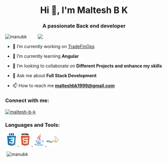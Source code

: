 <h1 align="center">Hi 👋, I'm Maltesh B K</h1>
<h3 align="center">A passionate Back end developer</h3>
<img align="right" width="400" src="https://media1.giphy.com/media/qgQUggAC3Pfv687qPC/giphy.gif?cid=ecf05e47iesbm2fjg6s129u10qdvlwtg2nxx5a7viym7zkhb&rid=giphy.gif&ct=g">

<p align="left"> <img src="https://komarev.com/ghpvc/?username=manubk&label=Profile%20views&color=0e75b6&style=flat" alt="manubk" /> </p>

- 🔭 I’m currently working on [TradeFinOps](https://www.singaporeinfotech.com/tradeFinOps.php)

- 🌱 I’m currently learning **Angular**

- 👯 I’m looking to collaborate on **Different Projects and enhance my skills**

- 💬 Ask me about **Full Stack Development**

- 📫 How to reach me **malteshbk1999@gmail.com**

<h3 align="left">Connect with me:</h3>
<p align="left">
<a href="https://linkedin.com/in/maltesh-b-k" target="blank"><img align="center" src="https://raw.githubusercontent.com/rahuldkjain/github-profile-readme-generator/master/src/images/icons/Social/linked-in-alt.svg" alt="maltesh-b-k" height="30" width="40" /></a>
</p>

<h3 align="left">Languages and Tools:</h3>
<p align="left"> <a href="https://www.w3schools.com/css/" target="_blank" rel="noreferrer"> <img src="https://raw.githubusercontent.com/devicons/devicon/master/icons/css3/css3-original-wordmark.svg" alt="css3" width="40" height="40"/> </a> <a href="https://www.w3.org/html/" target="_blank" rel="noreferrer"> <img src="https://raw.githubusercontent.com/devicons/devicon/master/icons/html5/html5-original-wordmark.svg" alt="html5" width="40" height="40"/> </a> <a href="https://www.java.com" target="_blank" rel="noreferrer"> <img src="https://raw.githubusercontent.com/devicons/devicon/master/icons/java/java-original.svg" alt="java" width="40" height="40"/> </a> <a href="https://www.mysql.com/" target="_blank" rel="noreferrer"> <img src="https://raw.githubusercontent.com/devicons/devicon/master/icons/mysql/mysql-original-wordmark.svg" alt="mysql" width="40" height="40"/> </a> </p>

<p>&nbsp;<img align="center" src="https://github-readme-stats.vercel.app/api?username=manubk&show_icons=true&locale=en" alt="manubk" /></p>
